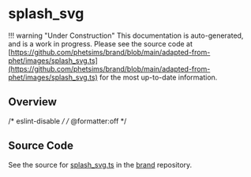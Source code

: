 # splash_svg

!!! warning "Under Construction"
    This documentation is auto-generated, and is a work in progress. Please see the source code at
    [https://github.com/phetsims/brand/blob/main/adapted-from-phet/images/splash_svg.ts](https://github.com/phetsims/brand/blob/main/adapted-from-phet/images/splash_svg.ts) for the most up-to-date information.

## Overview

/* eslint-disable */
/* @formatter:off */



## Source Code

See the source for [splash_svg.ts](https://github.com/phetsims/brand/blob/main/adapted-from-phet/images/splash_svg.ts) in the [brand](https://github.com/phetsims/brand) repository.
